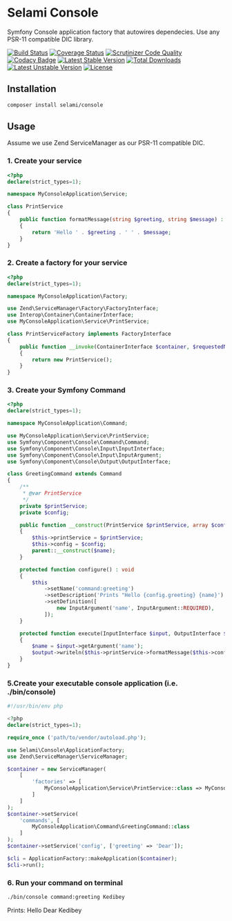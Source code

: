 # Selami Console

Symfony Console application factory that autowires dependecies. Use any PSR-11 compatible DIC library.

[![Build Status](https://api.travis-ci.org/selamiphp/console.svg?branch=master)](https://travis-ci.org/selamiphp/console) [![Coverage Status](https://coveralls.io/repos/github/selamiphp/console/badge.svg?branch=master)](https://coveralls.io/github/selamiphp/console?branch=master) [![Scrutinizer Code Quality](https://scrutinizer-ci.com/g/selamiphp/console/badges/quality-score.png?b=master)](https://scrutinizer-ci.com/g/selamiphp/console/) [![Codacy Badge](https://api.codacy.com/project/badge/Grade/d564565dbc754376a9d022731ec1af75)](https://www.codacy.com/app/mehmet/console?utm_source=github.com&amp;utm_medium=referral&amp;utm_content=selamiphp/console&amp;utm_campaign=Badge_Grade) [![Latest Stable Version](https://poser.pugx.org/selami/console/v/stable)](https://packagist.org/packages/selami/console) [![Total Downloads](https://poser.pugx.org/selami/console/downloads)](https://packagist.org/packages/selami/console) [![Latest Unstable Version](https://poser.pugx.org/selami/console/v/unstable)](https://packagist.org/packages/selami/console) [![License](https://poser.pugx.org/selami/console/license)](https://packagist.org/packages/selami/console)


## Installation

```bash
composer install selami/console
```

## Usage

Assume we use Zend ServiceManager as our PSR-11 compatible DIC.

### 1. Create your service

```php
<?php
declare(strict_types=1);

namespace MyConsoleApplication\Service;

class PrintService
{
    public function formatMessage(string $greeting, string $message) : string
    {
        return 'Hello ' . $greeting . ' ' . $message;
    }
}
```

### 2. Create a factory for your service

```php
<?php
declare(strict_types=1);

namespace MyConsoleApplication\Factory;

use Zend\ServiceManager\Factory\FactoryInterface;
use Interop\Container\ContainerInterface;
use MyConsoleApplication\Service\PrintService;

class PrintServiceFactory implements FactoryInterface
{
    public function __invoke(ContainerInterface $container, $requestedName, array $options = null) : PrintService
    {
        return new PrintService();
    }
}

```

### 3. Create your Symfony Command

```php
<?php
declare(strict_types=1);

namespace MyConsoleApplication\Command;

use MyConsoleApplication\Service\PrintService;
use Symfony\Component\Console\Command\Command;
use Symfony\Component\Console\Input\InputInterface;
use Symfony\Component\Console\Input\InputArgument;
use Symfony\Component\Console\Output\OutputInterface;

class GreetingCommand extends Command
{
    /**
     * @var PrintService
     */
    private $printService;
    private $config;

    public function __construct(PrintService $printService, array $config, string $name = null)
    {
        $this->printService = $printService;
        $this->config = $config;
        parent::__construct($name);
    }

    protected function configure() : void
    {
        $this
            ->setName('command:greeting')
            ->setDescription('Prints "Hello {config.greeting} {name}')
            ->setDefinition([
                new InputArgument('name', InputArgument::REQUIRED),
            ]);
    }

    protected function execute(InputInterface $input, OutputInterface $output) : void
    {
        $name = $input->getArgument('name');
        $output->writeln($this->printService->formatMessage($this->config['greeting'], $name));
    }
}
```



### 5.Create your executable console application (i.e. ./bin/console)


```php
#!/usr/bin/env php

<?php
declare(strict_types=1);

require_once ('path/to/vendor/autoload.php');

use Selami\Console\ApplicationFactory;
use Zend\ServiceManager\ServiceManager;

$container = new ServiceManager(
	[
    	'factories' => [
        	MyConsoleApplication\Service\PrintService::class => MyConsoleApplication\Factory\PrintServiceFactory::class
    	]
	]
);
$container->setService(
    'commands', [
        MyConsoleApplication\Command\GreetingCommand::class
    ]
);
$container->setService('config', ['greeting' => 'Dear']);

$cli = ApplicationFactory::makeApplication($container);
$cli->run();
```

### 6. Run your command on terminal

```bash
./bin/console command:greeting Kedibey
```
Prints: Hello Dear Kedibey
